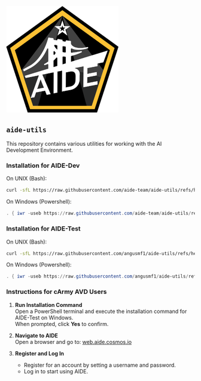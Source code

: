 
<img src="files/AIDE.png" alt="AIDE Logo" width="300">



## `aide-utils`

This repository contains various utilities for working with the AI Development Environment.

### Installation for AIDE-Dev

On UNIX (Bash):

```bash
curl -sfL https://raw.githubusercontent.com/aide-team/aide-utils/refs/heads/main/src/dev/install.sh | bash -
```

On Windows (Powershell):

```powershell
. { iwr -useb https://raw.githubusercontent.com/aide-team/aide-utils/refs/heads/main/src/dev/install.ps1 } | iex;
```

### Installation for AIDE-Test

On UNIX (Bash):

```bash
curl -sfL https://raw.githubusercontent.com/angusmf1/aide-utils/refs/heads/main/src/test/install.sh | bash -
```

On Windows (Powershell):

```powershell
. { iwr -useb https://raw.githubusercontent.com/angusmf1/aide-utils/refs/heads/main/src/test/install.ps1 } | iex;
```


### Instructions for cArmy AVD Users

1. **Run Installation Command**  
   Open a PowerShell terminal and execute the installation command for AIDE-Test on Windows.  
   When prompted, click **Yes** to confirm.

2. **Navigate to AIDE**  
   Open a browser and go to: [web.aide.cosmos.io](https://web.aide.cosmos.io)

3. **Register and Log In**  
   - Register for an account by setting a username and password.  
   - Log in to start using AIDE.

